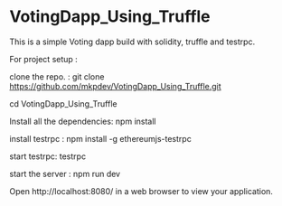# VotingDapp_Using_Truffle
This is a simple Voting dapp build with solidity, truffle and testrpc.

For project setup :

clone the repo. :
git clone https://github.com/mkpdev/VotingDapp_Using_Truffle.git

cd VotingDapp_Using_Truffle

Install all the dependencies:
npm install

install testrpc :
npm install -g ethereumjs-testrpc

start testrpc:
testrpc

start the server :
npm run dev

Open http://localhost:8080/ in a web browser to view your application.